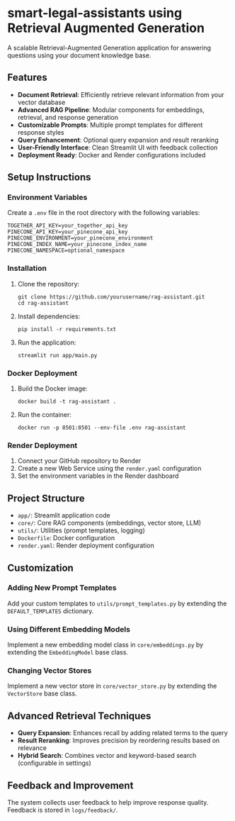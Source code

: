 # smart-legal-assistants using Retrieval Augmented Generation 

A scalable Retrieval-Augmented Generation application for answering questions using your document knowledge base.

## Features

- **Document Retrieval**: Efficiently retrieve relevant information from your vector database
- **Advanced RAG Pipeline**: Modular components for embeddings, retrieval, and response generation
- **Customizable Prompts**: Multiple prompt templates for different response styles
- **Query Enhancement**: Optional query expansion and result reranking
- **User-Friendly Interface**: Clean Streamlit UI with feedback collection
- **Deployment Ready**: Docker and Render configurations included

## Setup Instructions

### Environment Variables

Create a `.env` file in the root directory with the following variables:

```
TOGETHER_API_KEY=your_together_api_key
PINECONE_API_KEY=your_pinecone_api_key
PINECONE_ENVIRONMENT=your_pinecone_environment
PINECONE_INDEX_NAME=your_pinecone_index_name
PINECONE_NAMESPACE=optional_namespace
```

### Installation

1. Clone the repository:
   ```
   git clone https://github.com/yourusername/rag-assistant.git
   cd rag-assistant
   ```

2. Install dependencies:
   ```
   pip install -r requirements.txt
   ```

3. Run the application:
   ```
   streamlit run app/main.py
   ```

### Docker Deployment

1. Build the Docker image:
   ```
   docker build -t rag-assistant .
   ```

2. Run the container:
   ```
   docker run -p 8501:8501 --env-file .env rag-assistant
   ```

### Render Deployment

1. Connect your GitHub repository to Render
2. Create a new Web Service using the `render.yaml` configuration
3. Set the environment variables in the Render dashboard

## Project Structure

- `app/`: Streamlit application code
- `core/`: Core RAG components (embeddings, vector store, LLM)
- `utils/`: Utilities (prompt templates, logging)
- `Dockerfile`: Docker configuration
- `render.yaml`: Render deployment configuration

## Customization

### Adding New Prompt Templates

Add your custom templates to `utils/prompt_templates.py` by extending the `DEFAULT_TEMPLATES` dictionary.

### Using Different Embedding Models

Implement a new embedding model class in `core/embeddings.py` by extending the `EmbeddingModel` base class.

### Changing Vector Stores

Implement a new vector store in `core/vector_store.py` by extending the `VectorStore` base class.

## Advanced Retrieval Techniques

- **Query Expansion**: Enhances recall by adding related terms to the query
- **Result Reranking**: Improves precision by reordering results based on relevance
- **Hybrid Search**: Combines vector and keyword-based search (configurable in settings)

## Feedback and Improvement

The system collects user feedback to help improve response quality. Feedback is stored in `logs/feedback/`.